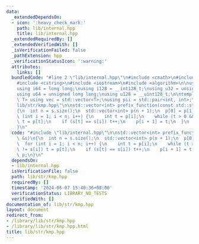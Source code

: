 ```yaml
---
data:
  _extendedDependsOn:
  - icon: ':heavy_check_mark:'
    path: lib/internal.hpp
    title: lib/internal.hpp
  _extendedRequiredBy: []
  _extendedVerifiedWith: []
  _isVerificationFailed: false
  _pathExtension: hpp
  _verificationStatusIcon: ':warning:'
  attributes:
    links: []
  bundledCode: "#line 2 \"lib/internal.hpp\"\n#include <cmath>\n#include <vector>\n\
    #include <cstring>\n#include <iostream>\n#include <algorithm>\n\nusing i32 = int;\n\
    using i64 = long long;\nusing i128 = __int128_t;\nusing u32 = unsigned int;\n\
    using u64 = unsigned long long;\nusing u128 = __uint128_t;\n\ntemplate<typename\
    \ T> using vec = std::vector<T>;\nusing pii = std::pair<int, int>;\n#line 2 \"\
    lib/str/kmp.hpp\"\n\nstd::vector<int> prefix_function(const std::string &s)\n\
    {\n  int n = s.size();\n  std::vector<int> p(n + 1);\n  p[0] = p[1] = 0;\n  for\
    \ (int i = 1; i < n; i++) {\n    int t = p[i];\n    while (t > 0 && s[t] != s[i])\
    \ t = p[t];\n    if (s[t] == s[i]) t++;\n    p[i + 1] = t;\n  }\n  return p;\n\
    }\n"
  code: "#include \"lib/internal.hpp\"\n\nstd::vector<int> prefix_function(const std::string\
    \ &s)\n{\n  int n = s.size();\n  std::vector<int> p(n + 1);\n  p[0] = p[1] = 0;\n\
    \  for (int i = 1; i < n; i++) {\n    int t = p[i];\n    while (t > 0 && s[t]\
    \ != s[i]) t = p[t];\n    if (s[t] == s[i]) t++;\n    p[i + 1] = t;\n  }\n  return\
    \ p;\n}\n"
  dependsOn:
  - lib/internal.hpp
  isVerificationFile: false
  path: lib/str/kmp.hpp
  requiredBy: []
  timestamp: '2024-06-07 15:40:36+08:00'
  verificationStatus: LIBRARY_NO_TESTS
  verifiedWith: []
documentation_of: lib/str/kmp.hpp
layout: document
redirect_from:
- /library/lib/str/kmp.hpp
- /library/lib/str/kmp.hpp.html
title: lib/str/kmp.hpp
---
```

